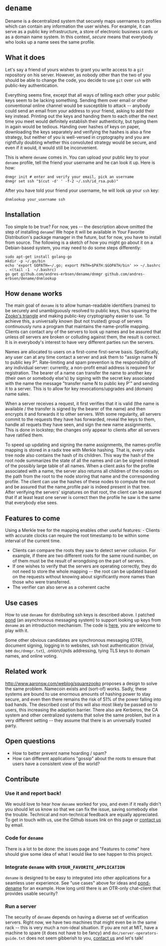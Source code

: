 `dename`
========

Dename is a decentralized system that securely maps usernames to
profiles which can contain any information the user wishes. For example,
it can serve as a public key infrastructure, a store of electronic
business cards or as a domain name system. In this context, *secure*
means that everybody who looks up a name sees the same profile.

What it does
------------

Let's say a friend of yours wishes to grant you write access to a `git`
repository on his server. However, as nobody other than the two of you
should be able to change the code, you decide to use `git` over `ssh`
with public-key authentication.

Everything seems fine, except that all ways of telling each other your
public keys seem to be lacking something. Sending them over email or
other conventional online channel would be susceptible to attack --
anybody could send an email from your address to your friend, asking to
add their key instead. Printing out the keys and handing them to each
other the next time you meet would definitely establish their
authenticity, but typing them in again would be tedious. Handing over
hashes of keys on paper, downloading the keys separately and verifying
the hashes is also a fine strategy, but neither of you is well-versed in
cryptography and you are rightfully doubting whether this convoluted
strategy would be secure, and even if it would, it would still be
inconvenient.

This is where `dename` comes in. You can upload your public key to your
`dename` profile, tell the friend your username and he can look it up.
Here is how:

    dnmgr init # enter and verify your email, pick an username
    dnmgr set ssh "$(cut -d' ' -f-2 ~/.ssh/id_rsa.pub)"

After you have told your friend your username, he will look up your
`ssh` key:

    dnmlookup your_username ssh

Installation
------------

Too simple to be true? For now, yes -- the description above omitted the
step of installing `dename`! We hope it will be available in Your
Favorite Distribution's package manager in the future, but for now, you
have to install from source. The following is a sketch of how you might
go about it on a Debian-based system, you may need to do some steps
differently:

    sudo apt-get install golang-go
    mkdir -p ~/.go/bin
    echo 'export GOPATH=~/.go; export PATH=$PATH:$GOPATH/bin' >> ~/.bashrc
    . <(tail -1  ~/.bashrc)
    go get github.com/andres-erbsen/dename/dnmgr github.com/andres-erbsen/dename/dnmlookup

How `dename` works
------------------

The main goal of `dename` is to allow human-readable identifiers (names)
to be securely and unambiguously resolved to public keys, thus squaring
the [Zooko's triangle](http://en.wikipedia.org/wiki/Zooko's\_triangle)
and making public-key cryptography easier to use. To achieve this, a
universally known (but not trusted) group of servers continuously runs a
program that maintains the name-profile mapping. Clients can contact any
of the servers to look up names and be assured that unless *all* servers
are broken or colluding against them, the result is correct. It is in
everybody's interest to have very different parties run the servers.

Names are allocated to users on a first-come first-serve basis.
Specifically, any user can at any time contact a server and ask them to
"assign name N to public key P". Rate-limiting and spam prevention is
the responsibility of any individual server: currently, a non-profit
email address is required for registration. The bearer of a name can
transfer the name to another key (their own or somebody else's) by
signing with the secret key associated with the name the message
"transfer name N to public key P'" and sending it to a server. This is
to allow for key revocations/upgrades and (domain) name sales.

When a server receives a request, it first verifies that it is valid
(the name is available / the transfer is signed by the bearer of the
name) and then encrypts it and forwards it to other servers. With some
regularity, all servers commit to the requests they have has forwarded,
reveal the keys to them, handle all requets they have seen, and sign the
new name assignments. This is done in lockstep; the changes only appear
to clients after all servers have ratified them.

To speed up updating and signing the name assignments, the names-profile
mapping is stored in a radix tree with Merkle hashing. That is, every
radix tree node also contains the hash of its children. This way the
hash of the root node summarizes the state of all the names and can be
signed instead of the possibly large table of all names. When a client
asks for the profile associated with a name, the server also returns all
children of the nodes on the path from the root to the node storing that
name and the corresponding profile. The client can use the hashes of
these nodes to compute the root and be assured that the name,profile
pair is indeed present in that tree. After verifying the servers'
signatures on that root, the client can be assured that if at least
least one server is correct then the profile he saw is the same that
everybody else sees.

Features to come
----------------

Using a Merkle tree for the mapping enables other useful features: -
Clients with accurate clocks can require the root timestamp to be within
some interval of the current time.

-   Clients can compare the roots they saw to detect server collusion.
    For example, if there are two different roots for the same round
    number, on of them must be the result of wrongdoing on the part of
    servers.
-   If one wishes to verify that the servers are operating correctly,
    they do not need to store the whole mapping -- the root can be
    updated based on the requests without knowing about significantly
    more names than those who were transferred.
-   The verifier can also serve as a coherent cache

Use cases
---------

How to use `dename` for distributing ssh keys is described above. I
patched [pond](https://pond.imperialviolet.org) (an asynchronous
messaging system) to support looking up keys from `dename` as an
introduction mechanism. The code is
[here](https://github.com/andres-erbsen/pond), you are welcome to play
with it.

Some other obvious candidates are synchronous messaging (OTR), document
signing, logging in to websites, ssh host authentication (trivial, see
`doc/dnmgr.txt`), .onion/cjnds addressing, tying TLS keys to domain
names, and online voting.

Related work
------------

<http://www.aaronsw.com/weblog/squarezooko> proposes a design to solve
the same problem. Namecoin exists and (sort-of) works. Sadly, these
systems are bound to use enormous amounts of hashing power to stay
secure, and even then there remains the risk of 51% of the power falling
into bad hands. The described cost of this will also most likely be
passed on to users, this increasing the adaption barrier. There also are
Kerberos, the CA system and other centralized systems that solve the
same problem, but in a very different setting -- they assume that there
is an universally trusted party.

Open questions
--------------

-   How to better prevent name hoarding / spam?
-   How can different applications "gossip" about the roots to ensure
    that users have a consistent view of the world?

Contribute
----------

### Use it and report back!

We would love to hear how `dename` worked for you, and even if it really
didn't you should let us know so that we can fix the issue, saving
somebody else the trouble. Technical and non-technical feedback are
equally appreciated. To get in touch with us, use the Github issues link
on this page or [contact us](mailto:dename@mit.edu) by email.

### Code for `dename`

There is a lot to be done: the issues page and "Features to come" here
should give some idea of what I would like to see happen to this
project.

### Integrate `dename` with `$YOUR_FAVORITE_APPLICATION`

`dename` is designed to be easy to integrated into other applications
for a seamless user experience. See "use cases" above for ideas and
[pond-dename](https://github.com/andres-erbsen/pond) for an example. How
long until there is an OTR-only chat-client that provides usable
security?

### Run a server

The security of `dename` depends on having a diverse set of verification
servers. Right now, we have two machines that might even be in the same
rack -- this is very much a non-ideal situation. If you are not at MIT,
have a machine to spare (it does not have to be fancy) and
`doc/server-operators-guide.txt` does not seem gibberish to you,
[contact us](mailto:dename@mit.edu) and let's talk!

